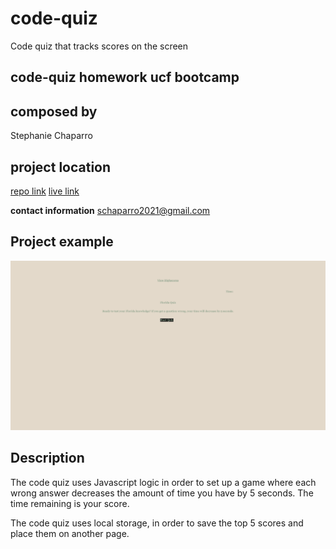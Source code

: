 # code-quiz
Code quiz that tracks scores on the screen

## code-quiz homework ucf bootcamp



## composed by
Stephanie Chaparro

## project location ##
[repo link](https://github.com/schaparro08/code-quiz)
[live link](https://schaparro08.github.io/code-quiz/)

**contact information**
schaparro2021@gmail.com


## Project example

![screenshot](./images/screencapture-file-Users-stephaniechaparro-roldan-Documents-UCF-Homework-code-quiz-code-quiz-index-html-2022-04-06-00_15_42.png)

## Description

The code quiz uses Javascript logic in order to set up a game where each wrong answer decreases the amount of time you have by 5 seconds. The time remaining is your score.

The code quiz uses local storage, in order to save the top 5 scores and place them on another page.








